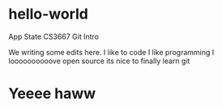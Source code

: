 # hello-world
App State CS3667 Git Intro

We writing some edits here. I like to code I like programming I loooooooooove open source its nice to finally learn git

# Yeeee haww
